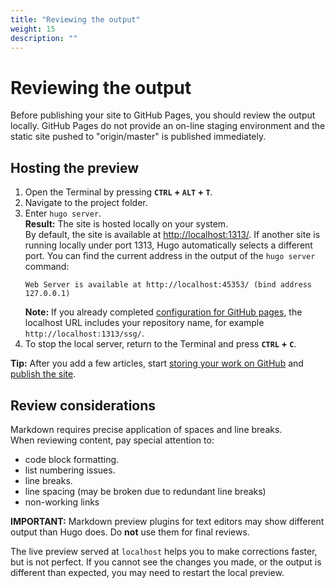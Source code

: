 ```yaml
---
title: "Reviewing the output"
weight: 15
description: ""
---
```

# Reviewing the output

Before publishing your site to GitHub Pages, you should review the output locally. GitHub Pages do not provide an on-line staging environment and the static site pushed to "origin/master" is published immediately.

## Hosting the preview

1. Open the Terminal by pressing **`CTRL` + `ALT` + `T`**.
2. Navigate to the project folder.
3. Enter `hugo server`.  
**Result:** The site is hosted locally on your system.  
By default, the site is available at [http://localhost:1313/](http://localhost:1313/). 
If another site is running locally under port 1313, Hugo automatically selects a different port. You can find the current address in the output of the `hugo server` command:
   ```
   Web Server is available at http://localhost:45353/ (bind address 127.0.0.1)
   ```
   **Note:** If you already completed [configuration for GitHub pages](/docs/deploy/prep), the localhost URL includes your repository name, for example `http://localhost:1313/ssg/`.
7. To stop the local server, return to the Terminal and press **`CTRL` + `C`**.

**Tip:** After you add a few articles, start [storing your work on GitHub](/docs/github) and [publish the site](/docs/deploy).

## Review considerations

Markdown requires precise application of spaces and line breaks.  
When reviewing content, pay special attention to:
- code block formatting.
- list numbering issues.
- line breaks.
- line spacing (may be broken due to redundant line breaks)
- non-working links

**IMPORTANT:** Markdown preview plugins for text editors may show different output than Hugo does. Do **not** use them for final reviews.

The live preview served at `localhost` helps you to make corrections faster, but is not perfect. If you cannot see the changes you made, or the output is different than expected, you may need to restart the local preview.